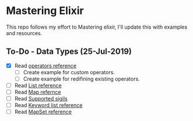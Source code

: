 # Mastering Elixir

This repo follows my effort to Mastering elixir, I'll update this with examples
and resources.

## To-Do - Data Types (25-Jul-2019)

- [x] Read [operators reference](https://hexdocs.pm/elixir/operators.html)  
    * [ ] Create example for custom operators.
    * [ ] Create example for redifining existing operators.
- [ ] Read [List reference](https://hexdocs.pm/elixir/List.html)
- [ ] Read [Map refernce](https://hexdocs.pm/elixir/Map.html)
- [ ] Read [Supported sigils](http://elixir-lang.github.io/getting-started/sigils.html)
- [ ] Read [Keyword list reference](https://hexdocs.pm/elixir/Keyword.html)
- [ ] Read [MapSet reference](https://hexdocs.pm/elixir/MapSet.html)